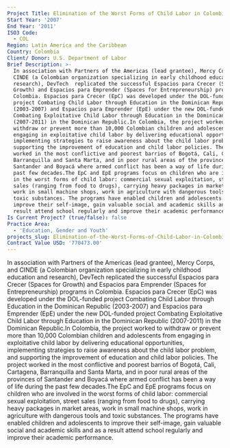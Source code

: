 ```yaml
---
Project Title: Elimination of the Worst Forms of Child Labor in Colombia
Start Year: '2007'
End Year: '2011'
ISO3 Code:
  - COL
Region: Latin America and the Caribbean
Country: Colombia
Client/ Donor: U.S. Department of Labor
Brief Description: >-
  In association with Partners of the Americas (lead grantee), Mercy Corps, and
  CINDE (a Colombian organization specializing in early childhood education and
  research), DevTech  replicated the successful Espacios para Crecer (Spaces for
  Growth) and Espacios para Emprender (Spaces for Entrepreneurship) programs in
  Colombia. Espacios para Crecer (EpC) was developed under the DOL-funded
  project Combating Child Labor through Education in the Dominican Republic
  (2003-2007) and Espacios para Emprender (EpE) under the new DOL-funded project
  Combating Exploitative Child Labor through Education in the Dominican Republic
  (2007-2011) in the Dominican Republic.In Colombia, the project worked to
  withdraw or prevent more than 10,000 Colombian children and adolescents from
  engaging in exploitative child labor by delivering educational opportunities,
  implementing strategies to raise awareness about the child labor problem, and
  supporting the improvement of education and child labor policies. The project
  worked in the most conflictive and poorest barrios of Bogotá, Cali, Cartagena,
  Barranquilla and Santa Marta, and in poor rural areas of the provinces of
  Santander and Boyacá where armed conflict has been a way of life during the
  past few decades.The EpC and EpE programs focus on children who are involved
  in the worst forms of child labor: commercial sexual exploitation, street
  sales (ranging from food to drugs), carrying heavy packages in market areas,
  work in small machine shops, work in agriculture with dangerous tools and
  toxic substances. The programs have enabled children and adolescents to
  improve their self-image, gain valuable social and academic skills and as a
  result attend school regularly and improve their academic performance.
Is Current Project? (true/false): false
Practice Area:
  - 'Education, Gender and Youth'
projects_slug: Elimination-of-the-Worst-Forms-of-Child-Labor-in-Colombia
Contract Value USD: '770473.00'
---
```

In association with Partners of the Americas (lead grantee), Mercy Corps, and CINDE (a Colombian organization specializing in early childhood education and research), DevTech  replicated the successful Espacios para Crecer (Spaces for Growth) and Espacios para Emprender (Spaces for Entrepreneurship) programs in Colombia. Espacios para Crecer (EpC) was developed under the DOL-funded project Combating Child Labor through Education in the Dominican Republic (2003-2007) and Espacios para Emprender (EpE) under the new DOL-funded project Combating Exploitative Child Labor through Education in the Dominican Republic (2007-2011) in the Dominican Republic.In Colombia, the project worked to withdraw or prevent more than 10,000 Colombian children and adolescents from engaging in exploitative child labor by delivering educational opportunities, implementing strategies to raise awareness about the child labor problem, and supporting the improvement of education and child labor policies. The project worked in the most conflictive and poorest barrios of Bogotá, Cali, Cartagena, Barranquilla and Santa Marta, and in poor rural areas of the provinces of Santander and Boyacá where armed conflict has been a way of life during the past few decades.The EpC and EpE programs focus on children who are involved in the worst forms of child labor: commercial sexual exploitation, street sales (ranging from food to drugs), carrying heavy packages in market areas, work in small machine shops, work in agriculture with dangerous tools and toxic substances. The programs have enabled children and adolescents to improve their self-image, gain valuable social and academic skills and as a result attend school regularly and improve their academic performance.